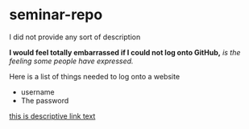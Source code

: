 # seminar-repo
I did not provide any sort of description

**I would feel totally embarrassed if I could not log onto GitHub,** *is the feeling some people have expressed.*

Here is a list of things needed to log onto a website
- username
- The password

[this is descriptive link text](day1.pdf)
